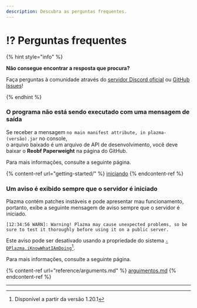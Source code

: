 ```yaml
---
description: Descubra as perguntas frequentes.
---
```


# ⁉️ Perguntas frequentes

{% hint style="info" %}

**Não consegue encontrar a resposta que procura?**

Faça perguntas à comunidade através do [servidor Discord oficial](https://discord.gg/MmfC52K8A8) ou [GitHub Issues](https://github.com/PlazmaMC/PlazmaBukkit/issues)!

{% endhint %}

### O programa não está sendo executado com uma mensagem de saída

Se receber a mensagem `no main manifest attribute, in plazma-(versão).jar` no console,\
o arquivo baixado é um arquivo de API de desenvolvimento, você deve baixar o **Reobf Paperweight** na página do GitHub.

Para mais informações, consulte a seguinte página.

{% content-ref url="getting-started/" %}
[iniciando](getting-started#id-2)
{% endcontent-ref %}

### Um aviso é exibido sempre que o servidor é iniciado

Plazma contém patches instáveis e pode apresentar mau funcionamento, portanto, exibe a seguinte mensagem de aviso sempre que o servidor é iniciado.

```log
[12:34:56 WARN]: Warning! Plazma may cause unexpected problems, so be sure to test it thoroughly before using it on a public server.
```

Este aviso pode ser desativado usando a propriedade do sistema [`-DPlazma.iKnowWhatIAmDoing`](#user-content-fn-1)[^1].

Para mais informações, consulte a seguinte página.

{% content-ref url="reference/arguments.md" %}
[arguimentos.md](reference/arguments.md#plazma.iknowwhatiamdoing)
{% endcontent-ref %}

***

[^1]: Disponível a partir da versão 1.20.1
